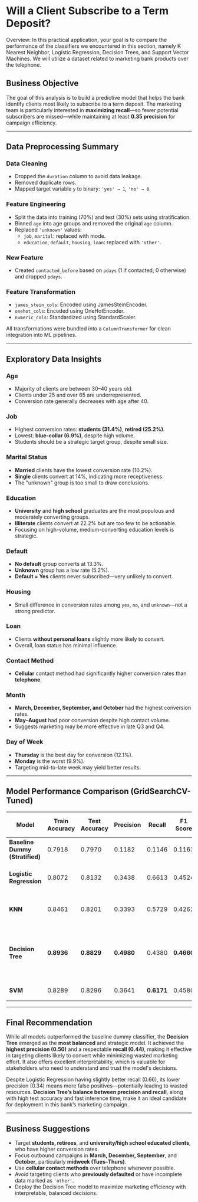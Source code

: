 # Will a Client Subscribe to a Term Deposit?

Overview: In this practical application, your goal is to compare the performance of the classifiers we encountered in this section, namely K Nearest Neighbor, Logistic Regression, Decision Trees, and Support Vector Machines. We will utilize a dataset related to marketing bank products over the telephone.

##  Business Objective

The goal of this analysis is to build a predictive model that helps the bank identify clients most likely to subscribe to a term deposit. The marketing team is particularly interested in **maximizing recall**—so fewer potential subscribers are missed—while maintaining at least **0.35 precision** for campaign efficiency.

---

## Data Preprocessing Summary

### Data Cleaning
- Dropped the `duration` column to avoid data leakage.
- Removed duplicate rows.
- Mapped target variable `y` to binary: `'yes' → 1`, `'no' → 0`.

### Feature Engineering
- Split the data into training (70%) and test (30%) sets using stratification.
- Binned `age` into age groups and removed the original `age` column.
- Replaced `'unknown'` values:
    - `job`, `marital`: replaced with mode.
    - `education`, `default`, `housing`, `loan`: replaced with `'other'`.

### New Feature
- Created `contacted_before` based on `pdays` (1 if contacted, 0 otherwise) and dropped `pdays`.

### Feature Transformation
- `james_stein_cols`: Encoded using JamesSteinEncoder.
- `onehot_cols`: Encoded using OneHotEncoder.
- `numeric_cols`: Standardized using StandardScaler.

All transformations were bundled into a `ColumnTransformer` for clean integration into ML pipelines.

---

## Exploratory Data Insights

### Age
- Majority of clients are between 30–40 years old.
- Clients under 25 and over 65 are underrepresented.
- Conversion rate generally decreases with age after 40.

### Job
- Highest conversion rates: **students (31.4%)**, **retired (25.2%)**.
- Lowest: **blue-collar (6.9%)**, despite high volume.
- Students should be a strategic target group, despite small size.

### Marital Status
- **Married** clients have the lowest conversion rate (10.2%).
- **Single** clients convert at 14%, indicating more receptiveness.
- The "unknown" group is too small to draw conclusions.

### Education
- **University** and **high school** graduates are the most populous and moderately converting groups.
- **Illiterate** clients convert at 22.2% but are too few to be actionable.
- Focusing on high-volume, medium-converting education levels is strategic.

### Default
- **No default** group converts at 13.3%.
- **Unknown** group has a low rate (5.2%).
- **Default = Yes** clients never subscribed—very unlikely to convert.

### Housing
- Small difference in conversion rates among `yes`, `no`, and `unknown`—not a strong predictor.

### Loan
- Clients **without personal loans** slightly more likely to convert.
- Overall, loan status has minimal influence.

### Contact Method
- **Cellular** contact method had significantly higher conversion rates than **telephone**.

### Month
- **March, December, September, and October** had the highest conversion rates.
- **May–August** had poor conversion despite high contact volume.
- Suggests marketing may be more effective in late Q3 and Q4.

### Day of Week
- **Thursday** is the best day for conversion (12.1%).
- **Monday** is the worst (9.9%).
- Targeting mid-to-late week may yield better results.

---

## Model Performance Comparison (GridSearchCV-Tuned)

| Model                                     | Train Accuracy | Test Accuracy | Precision | Recall  | F1 Score | ROC AUC Train | ROC AUC Test | Training Time (s) | Best Params |
|-------------------------------------------|----------------|----------------|-----------|---------|----------|----------------|---------------|--------------------|-------------|
| **Baseline Dummy (Stratified)**           | 0.7918         | 0.7970         | 0.1182    | 0.1146  | 0.1163   | 0.4963         | 0.5008        | 0.002              | *N/A*       |
| **Logistic Regression**                   | 0.8072         | 0.8132         | 0.3438    | 0.6613  | 0.4524   | 0.7881         | 0.8001        | 10.85              | `{'C': 50, 'class_weight': 'balanced', 'penalty': 'l2', 'solver': 'lbfgs'}` |
| **KNN**                                   | 0.8461         | 0.8201         | 0.3393    | 0.5729  | 0.4262   | 0.8825         | 0.7629        | 30.21              | `{'algorithm': 'auto', 'n_neighbors': 20, 'p': 2, 'weights': 'uniform'}` |
| **Decision Tree**                         | **0.8936**     | **0.8829**     | **0.4980**| 0.4380  | **0.4660**| 0.7998         | 0.7353        | 53.37              | `{'class_weight': 'balanced', 'criterion': 'entropy', 'max_depth': 10, 'min_samples_leaf': 3, 'min_samples_split': 5}` |
| **SVM**                                   | 0.8289         | 0.8296         | 0.3641    | **0.6171**| 0.4580   | **0.8257**     | **0.7728**    | **662.60**         | `{'C': 1, 'gamma': 'scale', 'kernel': 'rbf'}` |


---

## Final Recommendation

While all models outperformed the baseline dummy classifier, the **Decision Tree** emerged as the **most balanced** and strategic model. It achieved the **highest precision (0.50)** and a respectable **recall (0.44)**, making it effective in targeting clients likely to convert while minimizing wasted marketing effort. It also offers excellent interpretability, which is valuable for stakeholders who need to understand and trust the model's decisions.

Despite Logistic Regression having slightly better recall (0.66), its lower precision (0.34) means more false positives—potentially leading to wasted resources. **Decision Tree’s balance between precision and recall**, along with high test accuracy and fast inference time, make it an ideal candidate for deployment in this bank’s marketing campaign.

---

## Business Suggestions

- Target **students, retirees**, and **university/high school educated clients**, who have higher conversion rates.
- Focus outbound campaigns in **March, December, September**, and **October**, particularly **midweek (Tues–Thurs)**.
- Use **cellular contact methods** over telephone whenever possible.
- Avoid targeting clients who **previously defaulted** or have incomplete data marked as `'other'`.
- Deploy the Decision Tree model to maximize marketing efficiency with interpretable, balanced decisions.
